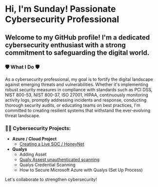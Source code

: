 # Hi, I'm Sunday! Passionate Cybersecurity Professional

## Welcome to my GitHub profile! I'm a dedicated cybersecurity enthusiast with a strong commitment to safeguarding the digital world.

### 🛡️ What I Do 🛡️

As a cybersecurity professional, my goal is to fortify the digital landscape against emerging threats and vulnerabilities. Whether it's implementing robust security measures in compliance with standards such as PCI DSS, NIST 800-53, NIST 800-37, ISO 27001, HIPAA, continuously monitoring activity logs, promptly addressing incidents and response, conducting thorough security audits, or educating teams on best practices, I'm committed to creating resilient systems that withstand the ever-evolving threat landscape.

### 👨‍💻 Cybersecurity Projects:

- **Azure / Cloud Project**
  - [Creating a Live SOC / HoneyNet](https://github.com/sunny4lab-project/Cloud-SOC-Azure-)
- **Qualys**
   - Adding Asset
   - [Qualy Assest unauthenticated scanning ](https://github.com/sunny4lab-project/Qualys-Asset-Scanning.)
   - Qualys Credential Scanning 
   - How to Secure Microsoft Azure with Qualys (Set Up Process)

Let's collaborate to strengthen cybersecurity!

